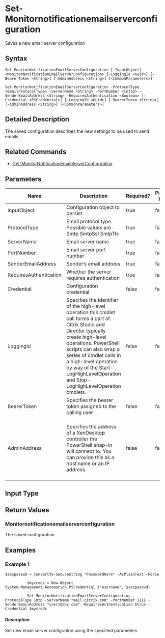 ﻿
# Set-Monitornotificationemailserverconfiguration
Saves a new email server configuration
## Syntax
```
Set-MonitorNotificationEmailServerConfiguration [-InputObject] <MonitorNotificationEmailServerConfiguration> [-LoggingId <Guid>] [-BearerToken <String>] [-AdminAddress <String>] [<CommonParameters>]

Set-MonitorNotificationEmailServerConfiguration -ProtocolType <EmailProtocolType> -ServerName <String> -PortNumber <Int32> -SenderEmailAddress <String> -RequiresAuthentication <Boolean> [-Credential <PSCredential>] [-LoggingId <Guid>] [-BearerToken <String>] [-AdminAddress <String>] [<CommonParameters>]
```
## Detailed Description
The saved configuration describes the new settings to be used to send emails


## Related Commands

* [Get-MonitorNotificationEmailServerConfiguration](./Get-MonitorNotificationEmailServerConfiguration/)
## Parameters
| Name   | Description | Required? | Pipeline Input | Default Value |
| --- | --- | --- | --- | --- |
| InputObject | Configuration object to persist | true | false |  |
| ProtocolType | Email protocol type. Possible values are Smtp SmtpSsl SmtpTls | true | false |  |
| ServerName | Email server name | true | false |  |
| PortNumber | Email server port number | true | false |  |
| SenderEmailAddress | Sender’s email address | true | false |  |
| RequiresAuthentication | Whether the server requires authentication | true | false |  |
| Credential | Configuration credential | false | false |  |
| LoggingId | Specifies the identifier of the high-level operation this cmdlet call forms a part of. Citrix Studio and Director typically create high-level operations. PowerShell scripts can also wrap a series of cmdlet calls in a high-level operation by way of the Start-LogHighLevelOperation and Stop-LogHighLevelOperation cmdlets. | false | false |  |
| BearerToken | Specifies the bearer token assigned to the calling user | false | false |  |
| AdminAddress | Specifies the address of a XenDesktop controller the PowerShell snap-in will connect to. You can provide this as a host name or an IP address. | false | false | Localhost. Once a value is provided by any cmdlet, this value becomes the default. |

## Input Type

### 

## Return Values

### Monitornotificationemailserverconfiguration
The saved configuration
## Examples

### Example 1
```
$secpasswd = ConvertTo-SecureString "PasswordHere" -AsPlainText -Force

          $mycreds = New-Object System.Management.Automation.PSCredential ("username", $secpasswd)

          Set-MonitorNotificationEmailServerConfiguration -ProtocolType Smtp -ServerName "mail.citrix.com" -PortNumber 1111 -SenderEmailAddress "user1@abc.com" -RequiresAuthentication $true -Credential $mycreds
```
#### Description
Set new email server configration using the specified parameters
